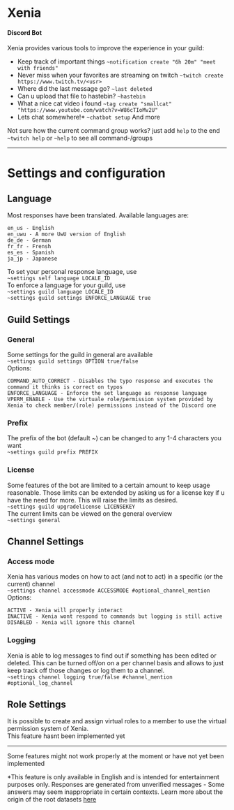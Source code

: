 # Xenia
#### Discord Bot
Xenia provides various tools to improve the experience in your guild:

- Keep track of important things
  ```~notification create "6h 20m" "meet with friends"```
- Never miss when your favorites are streaming on twitch
  ```~twitch create https://www.twitch.tv/<usr>```
- Where did the last message go?
  ```~last deleted```
- Can u upload that file to hastebin?
  ```~hastebin```
- What a nice cat video i found
  ```~tag create "smallcat" "https://www.youtube.com/watch?v=W86cTIoMv2U"```
- Lets chat somewhere!*
  ```~chatbot setup```
  And more

Not sure how the current command group works? just add `help` to the end
```~twitch help```
or ```~help``` to see all command-/groups
___
# Settings and configuration
## Language
Most responses have been translated. Available languages are:
```
en_us - English
en_uwu - A more UwU version of English
de_de - German
fr_fr - Frensh
es_es - Spanish
ja_jp - Japanese
```
To set your personal response language, use  
```~settings self language LOCALE_ID```  
To enforce a language for your guild, use  
```~settings guild language LOCALE_ID```  
```~settings guild settings ENFORCE_LANGUAGE true```
## Guild Settings
### General
Some settings for the guild in general are available  
```~settings guild settings OPTION true/false```  
Options:
```
COMMAND_AUTO_CORRECT - Disables the typo response and executes the command it thinks is correct on typos
ENFORCE_LANGUAGE - Enforce the set language as response language
VPERM_ENABLE - Use the virtuale role/permission system provided by Xenia to check member/(role) permissions instead of the Discord one
```
### Prefix
The prefix of the bot (default ~) can be changed to any 1-4 characters you want  
```~settings guild prefix PREFIX```
### License
Some features of the bot are limited to a certain amount to keep usage reasonable. Those limits can be extended by asking us for a license key if u have the need for more. This will raise the limits as desired.  
```~settings guild upgradelicense LICENSEKEY```  
The current limits can be viewed on the general overview  
```~settings general```
## Channel Settings
### Access mode
Xenia has various modes on how to act (and not to act) in a specific (or the current) channel  
```~settings channel accessmode ACCESSMODE #optional_channel_mention```  
Options:
```
ACTIVE - Xenia will properly interact
INACTIVE - Xenia wont respond to commands but logging is still active
DISABLED - Xenia will ignore this channel
```
### Logging
Xenia is able to log messages to find out if something has been edited or deleted. This can be turned off/on on a per channel basis and allows to just keep track off those changes or log them to a channel.  
```~settings channel logging true/false #channel_mention #optional_log_channel```
## Role Settings
It is possible to create and assign virtual roles to a member to use the virtual permission system of Xenia.  
This feature hasnt been implemented yet
___
Some features might not work properly at the moment or have not yet been implemented

*This feature is only available in English and is intended for entertainment purposes only. Responses are generated from unverified messages - Some answers may seem inappropriate in certain contexts. Learn more about the origin of the root datasets [here](href="https://github.com/Horstexplorer/Xenia/blob/master/src/main/resources/d43z1.index)